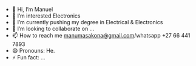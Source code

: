 - 👋 Hi, I’m Manuel
- 👀 I’m interested Electronics
- 🌱 I’m currently pushing my degree in Electrical & Electronics
- 💞️ I’m looking to collaborate on ...
- 📫 How to reach me manumasakona@gmail.com/whatsapp +27 66 441 7893
- 😄 Pronouns: He.
- ⚡ Fun fact: ...

<!---
Nditshen/Nditshen is a ✨ special ✨ repository because its `README.md` (this file) appears on your GitHub profile.
You can click the Preview link to take a look at your changes.
--->

